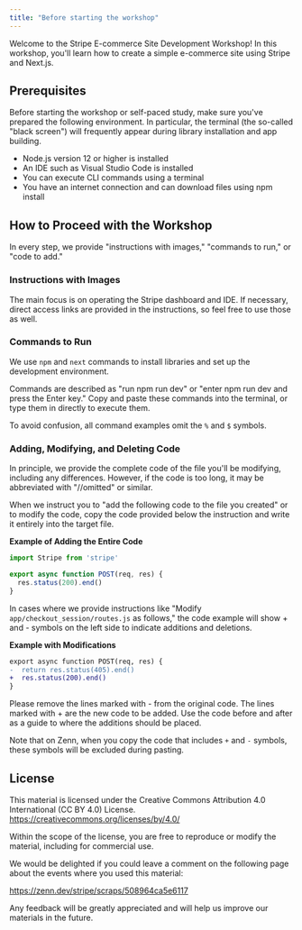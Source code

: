 ```yaml
---
title: "Before starting the workshop"
---
```



Welcome to the Stripe E-commerce Site Development Workshop!
In this workshop, you'll learn how to create a simple e-commerce site using Stripe and Next.js.


## Prerequisites
Before starting the workshop or self-paced study, make sure you've prepared the following environment. In particular, the terminal (the so-called "black screen") will frequently appear during library installation and app building.

- Node.js version 12 or higher is installed
- An IDE such as Visual Studio Code is installed
- You can execute CLI commands using a terminal
- You have an internet connection and can download files using npm install

## How to Proceed with the Workshop
In every step, we provide "instructions with images," "commands to run," or "code to add."

### Instructions with Images
The main focus is on operating the Stripe dashboard and IDE.
If necessary, direct access links are provided in the instructions, so feel free to use those as well.

### Commands to Run
We use `npm` and `next` commands to install libraries and set up the development environment.

Commands are described as "run npm run dev" or "enter npm run dev and press the Enter key." Copy and paste these commands into the terminal, or type them in directly to execute them.

To avoid confusion, all command examples omit the `%` and `$` symbols.

### Adding, Modifying, and Deleting Code
In principle, we provide the complete code of the file you'll be modifying, including any differences. However, if the code is too long, it may be abbreviated with "//omitted" or similar.

When we instruct you to "add the following code to the file you created" or to modify the code, copy the code provided below the instruction and write it entirely into the target file.

**Example of Adding the Entire Code**

```js
import Stripe from 'stripe'

export async function POST(req, res) {
  res.status(200).end()
}  
```

In cases where we provide instructions like "Modify `app/checkout_session/routes.js` as follows," the code example will show + and - symbols on the left side to indicate additions and deletions.

**Example with Modifications**


```diff js
export async function POST(req, res) {
-  return res.status(405).end()
+  res.status(200).end()
}  
```

Please remove the lines marked with - from the original code.
The lines marked with + are the new code to be added. Use the code before and after as a guide to where the additions should be placed.

Note that on Zenn, when you copy the code that includes `+` and `-` symbols, these symbols will be excluded during pasting.

## License
This material is licensed under the Creative Commons Attribution 4.0 International (CC BY 4.0) License.
https://creativecommons.org/licenses/by/4.0/

Within the scope of the license, you are free to reproduce or modify the material, including for commercial use.

We would be delighted if you could leave a comment on the following page about the events where you used this material:

https://zenn.dev/stripe/scraps/508964ca5e6117

Any feedback will be greatly appreciated and will help us improve our materials in the future.